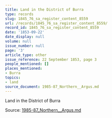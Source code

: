 ```yaml
---
title: Land in the District of Burra
type: records
slug: 1845_76_sa_register_content_8559
url: /records/1845_76_sa_register_content_8559/
record_id: 1845_76_sa_register_content_8559
date: '1853-09-22'
date_display: null
volume: null
issue_number: null
page: '3'
article_type: other
issue_reference: 22 September 1853, page 3
people_mentioned: []
places_mentioned:
- Burra
topics:
- land
source_document: 1985-87_Northern__Argus.md
---
```


Land in the District of Burra

Source: [1985-87_Northern__Argus.md](/downloads/markdown/1985-87_Northern__Argus.md)
